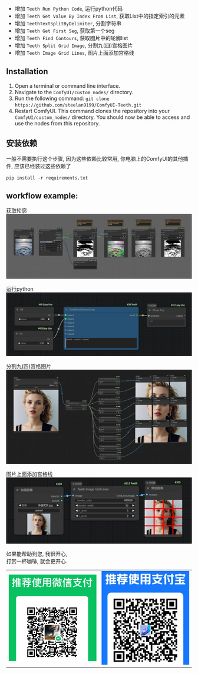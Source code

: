 - 增加 `Teeth Run Python Code`, 运行python代码
- 增加 `Teeth Get Value By Index From List`, 获取List中的指定索引的元素
- 增加 `TeethTextSplitByDelimiter`, 分割字符串
- 增加 `Teeth Get First Seg`, 获取第一个seg
- 增加 `Teeth Find Contours`, 获取图片中的轮廓list
- 增加 `Teeth Split Grid Image`, 分割九(四)宫格图片  
- 增加 `Teeth Image Grid Lines`, 图片上面添加宫格线


## Installation
1. Open a terminal or command line interface.
2. Navigate to the `ComfyUI/custom_nodes/` directory.
3. Run the following command: `git clone https://github.com/steelan9199/ComfyUI-Teeth.git`
4. Restart ComfyUI.
This command clones the repository into your `ComfyUI/custom_nodes/` directory. You should now be able to access and use the nodes from this repository.


## 安装依赖
一般不需要执行这个步骤, 因为这些依赖比较常用, 你电脑上的ComfyUI的其他插件, 应该已经装过这些依赖了
```
pip install -r requirements.txt
```


## workflow example:
获取轮廓  
![workflow](githubImg/workflow.png)  

运行python  
![runPython](githubImg/runPython.jpg)  

分割九(四)宫格图片  
![runPython](githubImg/splitGridImage.jpg)  
  
图片上面添加宫格线  
![runPython](githubImg/image_grid_lines.jpg)  
  

如果能帮助到您, 我很开心,   
打赏一杯咖啡, 就会更开心.  
<table>
  <tr>
    <td width="50%"><img src="githubImg/wx.jpg" width="300px"></td>
    <td width="50%"><img src="githubImg/zfb.jpg" width="250px"></td>
  </tr>
</table>